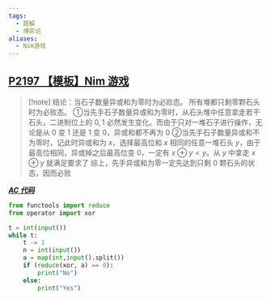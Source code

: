```yaml
---
tags:
  - 题解
  - 博弈论
aliases:
  - Nim游戏
---
```

## [P2197 【模板】Nim 游戏](https://www.luogu.com.cn/problem/P2197)

> [!note] 结论：当石子数量异或和为零时为必败态。
> 所有堆都只剩零颗石头时为必败态。
> ①当先手石子数量异或和为零时，从石头堆中任意拿走若干石头，二进制位上的 $0,1$ 必然发生变化。而由于只对一堆石子进行操作，无论是从 $0$ 变 $1$ 还是 $1$ 变 $0$，异或和都不再为 $0$
> ②当先手石子数量异或和不为零时，记此时异或和为 $x$，选择最高位和 $x$ 相同的任意一堆石头 $y$，由于最高位相同，异或掉之后最高位变 $0$，一定有 $x\oplus y<y$。从 $y$ 中拿走 $x\oplus y$ 就满足要求了
> 综上，先手异或和为零一定先达到只剩 $0$ 颗石头的状态，因而必败

[***AC 代码***](https://www.luogu.com.cn/record/227921843)

```python
from functools import reduce
from operator import xor

t = int(input())
while t:
    t -= 1
    n = int(input())
    a = map(int,input().split())
    if (reduce(xor, a) == 0):
        print("No")
    else:
        print("Yes")
```

